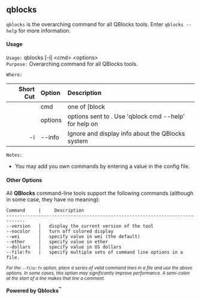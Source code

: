 ## qblocks

`qblocks` is the overarching command for all QBlocks tools. Enter `qblocks --help` for more information.

#### Usage

`Usage:`    qblocks [-i] &lt;cmd&gt; &lt;options&gt;  
`Purpose:`  Overarching command for all QBlocks tools.
             
`Where:`  

| Short Cut | Option | Description |
| -------: | :------- | :------- |
|  | cmd | one of [block|trans|receipt|logs|trace|bloom|accounts|balance|tokeninfo|contract|slurp|grab|price|name|when|where] |
|  | options | options sent to <cmd>. Use 'qblock cmd --help' for help on <cmd> |
| -i | --info | Ignore <cmd> and display info about the QBlocks system |

`Notes:`

- You may add you own commands by entering a value in the config file.

#### Other Options

All **QBlocks** command-line tools support the following commands (although in some case, they have no meaning):

    Command     |     Description
    -----------------------------------------------------------------------------
    --version   |   display the current version of the tool
    --nocolor   |   turn off colored display
    --wei       |   specify value in wei (the default)
    --ether     |   specify value in ether
    --dollars   |   specify value in US dollars
    --file:fn   |   specify multiple sets of command line options in a file.

<small>*For the `--file:fn` option, place a series of valid command lines in a file and use the above options. In some cases, this option may significantly improve performance. A semi-colon at the start of a line makes that line a comment.*</small>

**Powered by Qblocks<sup>&trade;</sup>**



